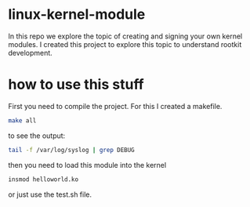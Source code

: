 # linux-kernel-module
In this repo we explore the topic of creating and signing your own kernel modules.
I created this project to explore this topic to understand rootkit development.

# how to use this stuff
First you need to compile the project. For this I created a makefile.
```bash
make all
```
to see the output:
```bash
tail -f /var/log/syslog | grep DEBUG
```
then you need to load this module into the kernel

```bash
insmod helloworld.ko
```

or just use the test.sh file. 

